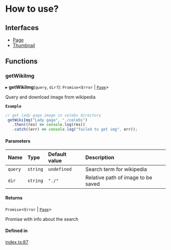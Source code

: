# How to use?

## Interfaces

- [Page](interfaces/Page.md)
- [Thumbnail](interfaces/Thumbnail.md)

## Functions

### getWikiImg

▸ **getWikiImg**(`query`, `dir?`): `Promise`<`Error` \| [`Page`](interfaces/Page.md)\>

Query and download image from wikipedia

**`Example`**

```ts
// get lady gaga image in celebs directory
 getWikiImg("Lady gaga", "./celebs")
   .then((res) => console.log(res))
   .catch((err) => console.log("failed to get img", err));
```

#### Parameters

| Name | Type | Default value | Description |
| :------ | :------ | :------ | :------ |
| `query` | `string` | `undefined` | Search term for wikipedia |
| `dir` | `string` | `"./"` | Relative path of image to be saved |

#### Returns

`Promise`<`Error` \| [`Page`](interfaces/Page.md)\>

Promise with info about the search

#### Defined in

[index.ts:87](https://github.com/ShivamJoker/Wiki-Img/blob/525e269/src/index.ts#L87)
